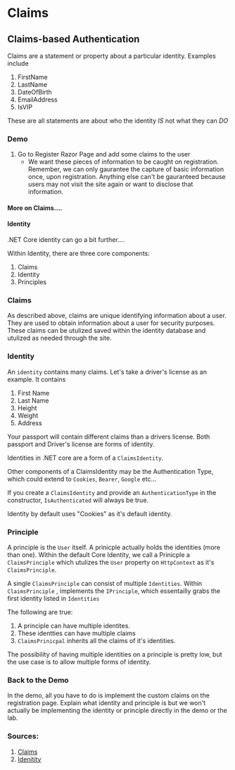 # Claims


## Claims-based Authentication

Claims are a statement or property about a particular identity. Examples include

1. FirstName
1. LastName
1. DateOfBirth
1. EmailAddress
1. IsVIP

These are all statements are about who the identity *IS* not what they can *DO*


### Demo
1. Go to Register Razor Page and add some claims to the user
    - We want these pieces of information to be caught on registration. Remember, we can only
    gaurantee the capture of basic information once, upon registration. Anything else can't be gauranteed because users
may not visit the site again or want to disclose that information. 


#### More on Claims....

#### Identity
.NET Core identity can go a bit further....

Within Identity, there are three core components:

1. Claims
2. Identity
3. Principles


### Claims

As described above, claims are unique identifying information about a user. They are used
to obtain information about a user for security purposes. These claims can be utulized
saved within the identity database and utulized as needed through the site.      

### Identity

An `identity` contains many claims. Let's take a driver's license as an example. It contains
1. First Name
1. Last Name
1. Height
1. Weight
1. Address

Your passport will contain different claims than a drivers license. Both passport and Driver's license are forms of 
identity. 

Identities in .NET core are a form of a `ClaimsIdentity`. 

Other components of a ClaimsIdentity may be the Authentication Type, 
which could extend to `Cookies`, `Bearer`, `Google` etc...

If you create a `ClaimsIdentity` and provide an `AuthenticationType` in the constructor, `IsAuthenticated` will always be true.

Identity by default uses "Cookies" as it's default identity.


### Principle

A principle is the `User` itself. A prinicple actually holds the identities (more than one).
Within the default Core Identity, we call a Prinicple a `ClaimsPrinciple` which utulizes the `User` property on `HttpContext` as it's `ClaimsPrinciple`. 

A single `ClaimsPrinciple` can consist of multiple `Identities`. 
Within `ClaimsPrinciple` , implements the `IPrinciple`, which essentailly grabs the 
first identity listed in `Identities`

The following are true:
1. A principle can have multiple identites.
1. These identties can have multiple claims
1. `ClaimsPrinicpal` inherits all the claims of it's identities. 

The possibility of having multiple identities on a principle is pretty low, but the use case is to allow multiple forms
of identity. 


### Back to the Demo
In the demo, all you have to do is implement the custom claims on the 
registration page. Explain what identity and principle is but we won't actually be implementing the identity or principle directly in the demo or the lab. 

### Sources:
1. [Claims](https://docs.microsoft.com/en-us/aspnet/core/security/authorization/claims?view=aspnetcore-2.2)
2. [Idenitity](https://docs.microsoft.com/en-us/aspnet/core/security/authentication/identity?view=aspnetcore-2.2&tabs=visual-studio)